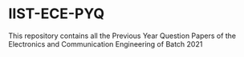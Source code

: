 # IIST-ECE-PYQ
This repository contains all the Previous Year Question Papers of the Electronics and Communication Engineering of Batch 2021
